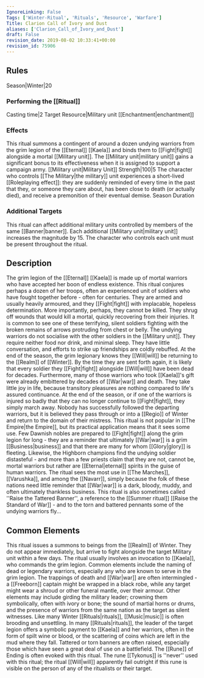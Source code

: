 ```yaml
---
IgnoreLinking: False
Tags: ['Winter-Ritual', 'Rituals', 'Resource', 'Warfare']
Title: Clarion Call of Ivory and Dust
aliases: ['Clarion_Call_of_Ivory_and_Dust']
draft: False
revision_date: 2019-08-02 10:33:41+00:00
revision_id: 75906
---
```


## Rules
Season|Winter|20
### Performing the [[Ritual]]
Casting time|2 Target Resource|Military unit
[[Enchantment|enchantment]]
### Effects
This ritual summons a contingent of around a dozen undying warriors from the grim legion of the [[Eternal]] [[Kaela]] and binds them to [[Fight|fight]] alongside a mortal [[Military unit]].
The [[Military unit|military unit]] gains a significant bonus to its effectiveness when it is assigned to support a campaign army. [[Military unit|Military Unit]] Strength|100|5
The character who controls [[The Military|the military]] unit experiences a short-lived [[Roleplaying effect]]: they are suddenly reminded of every time in the past that they, or someone they care about, has been close to death (or actually died), and receive a premonition of their eventual demise.
Season Duration
### Additional Targets
This ritual can affect additional military units controlled by members of the same [[Banner|banner]]. Each additional [[Military unit|military unit]] increases the magnitude by 15. The character who controls each unit must be present throughout the ritual.
## Description
The grim legion of the [[Eternal]] [[Kaela]] is made up of mortal warriors who have accepted her boon of endless existence. This ritual conjures perhaps a dozen of her troops, often an experienced unit of soldiers who have fought together before - often for centuries. They are armed and usually heavily armoured, and they [[Fight|fight]] with implacable, hopeless determination. More importantly, perhaps, they cannot be killed. They shrug off wounds that would kill a mortal, quickly recovering from their injuries. It is common to see one of these terrifying, silent soldiers fighting with the broken remains of arrows protruding from chest or belly.
The undying warriors do not socialise with the other soldiers in the [[Military unit]]. They require neither food nor drink, and minimal sleep. They have little conversation, and efforts to strike up friendships are coldly rebuffed. At the end of the season, the grim legionary knows they [[Will|will]] be returning to the [[Realm]] of [[Winter]]. By the time they are sent forth again, it is likely that every soldier they [[Fight|fight]] alongside [[Will|will]] have been dead for decades. Furthermore, many of those warriors who took [[Kaela]]'s gift were already embittered by decades of [[War|war]] and death. They take little joy in life, because transitory pleasures are nothing compared to life's assured continuance.
At the end of the season, or if one of the warriors is injured so badly that they can no longer continue to [[Fight|fight]], they simply march away. Nobody has successfully followed the departing warriors, but it is believed they pass through or into a [[Regio]] of Winter and return to the domain of their mistress.
This ritual is not popular in [[The Empire|the Empire]], but its practical application means that it sees some use. Few Dawnish nobles are prepared to [[Fight|fight]] along the grim legion for long - they are a reminder that ultimately [[War|war]] is a grim [[Business|business]] and that there are many for whom [[Glory|glory]] is fleeting. Likewise, the Highborn champions find the undying soldier distasteful - and more than a few priests claim that they are not, cannot be, mortal warriors but rather are [[Eternal|eternal]] spirits in the guise of human warriors. The ritual sees the most use in [[The Marches]], [[Varushka]], and among the [[Navarr]], simply because the folk of these nations need little reminder that [[War|war]] is a dark, bloody, muddy, and often ultimately thankless business.
This ritual is also sometimes called ''Raise the Tattered Banner'', a reference to the [[Summer ritual]] [[Raise the Standard of War]] - and to the torn and battered pennants some of the undying warriors fly...
## Common Elements
This ritual issues a summons to beings from the [[Realm]] of Winter. They do not appear immediately, but arrive to fight alongside the target Military unit within a few days. The ritual usually involves an invocation to [[Kaela]], who commands the grim legion. Common elements include the naming of dead or legendary warriors, especially any who are known to serve in the grim legion. The trappings of death and [[War|war]] are often intermingled - a [[Freeborn]] captain might be wrapped in a black robe, while any target might wear a shroud or other funeral mantle, over their armour. Other elements may include girding the military leader; crowning them symbolically, often with ivory or bone; the sound of martial horns or drums, and the presence of warriors from the same nation as the target as silent witnesses. Like many Winter [[Rituals|rituals]], [[Music|music]] is often brooding and unsettling. In many [[Rituals|rituals]], the leader of the target legion offers a symbolic payment to [[Kaela]] and her warriors, often in the form of spilt wine or blood, or the scattering of coins which are left in the mud where they fall. Tattered or torn banners are often raised, especially those which have seen a great deal of use on a battlefield.
The [[Rune]] of Ending is often evoked with this ritual. The rune [[Tykonus]] is ''never'' used with this ritual; the ritual [[Will|will]] apparently fail outright if this rune is visible on the person of any of the ritualists or their target.
